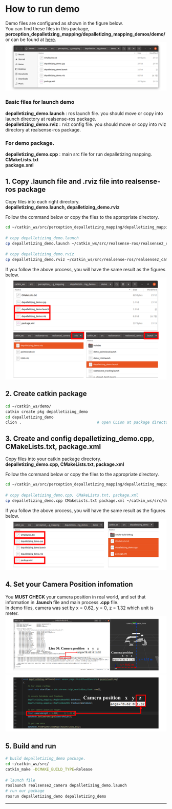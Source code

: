 # How to run demo
Demo files are configured as shown in the figure below.  
You can find these files in this package, **perception_depalletizing_mapping/depalletizing_mapping_demos/demo/**  
or can be found at [here](https://github.com/wookjinAhn/perception_depalletizing_mapping/tree/master/depalletizing_mapping_demos/demo).
![copy_for_pkg](data/demo_files.png)

### Basic files for launch demo  
**depalletizing_demo.launch** : ros launch file. you should move or copy into launch directory at realsense-ros package.   
**depalletizing_demo.rviz** : rviz config file. you should move or copy into rviz directory at realsense-ros package.

### For demo package.
**depalletizing_demo.cpp** : main src file for run depalletizing mapping.  
**CMakeLists.txt**  
**package.xml**  


## 1. Copy .launch file and .rviz file into realsense-ros package
Copy files into each right directory.  
**depalletizing_demo.launch, depalletizing_demo.rviz**  

Follow the command below or copy the files to the appropriate directory. 

```bash
cd ~/catkin_ws/src/perception_depalletizing_mapping/depalletizing_mapping_demos/demo/

# copy depalletizing_demo.launch
cp depalletizing_demo.launch ~/catkin_ws/src/realsense-ros/realsense2_camera/launch/

# copy depalletizing_demo.rviz
cp depalletizing_demo.rviz ~/catkin_ws/src/realsense-ros/realsense2_camera/rviz/
```

If you follow the above process, you will have the same result as the figures below.
![copy_launch_rviz](data/copy_launch_rviz.png)


## 2. Create catkin package
```bash
cd ~/catkin_ws/demo/
catkin create pkg depalletizing_demo    
cd depalletizing_demo
clion .                                 # open CLion at package directory
```


## 3. Create and config depalletizing_demo.cpp, CMakeLists.txt, package.xml 
Copy files into your catkin package directory.  
**depalletizing_demo.cpp, CMakeLists.txt, package.xml**

Follow the command below or copy the files to the appropriate directory.

```bash
cd ~/catkin_ws/src/perception_depalletizing_mapping/depalletizing_mapping_demos/demo/

# copy depalletizing_demo.cpp, CMakeLists.txt, package.xml
cp depalletizing_demo.cpp CMakeLists.txt package.xml ~/catkin_ws/src/depalletizing_demo/
```

If you follow the above process, you will have the same result as the figures below.
![copy_for_pkg](data/copy_for_pkg.png)


## 4. Set your Camera Position infomation
You **MUST CHECK** your camera position in real world, and set that information in **.launch** file and main process **.cpp** file.  
In demo files, camera was set by x = 0.62, y = 0, z = 1.32 which unit is meter.
![copy_for_pkg](data/cmake_camera_position.png)
![copy_for_pkg](data/demo_src_camera_position.png)


## 5. Build and run
```bash
# build depalletizing_demo package.
cd ~/catkin_ws/src/
catkin_make -DCMAKE_BUILD_TYPE=Release

# launch file
roslaunch realsense2_camera depalletizing_demo.launch
# run our package
rosrun depalletizing_demo depalletizing_demo
```

---

